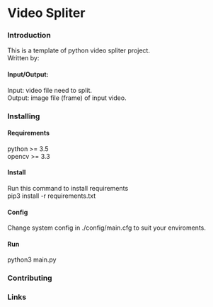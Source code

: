 <h1>Video Spliter</h1>
<h3>Introduction</h3>
This is a template of python video spliter project.<br>
Written by:<br>
<h4>Input/Output:</h4>
Input: video file need to split.<br>
Output: image file (frame) of input video.<br>
<h3>Installing</h3>
<h4>Requirements</h4>
    python >= 3.5<br>
    opencv >= 3.3<br>

<h4>Install</h4>
    Run this command to install requirements<br>
    pip3 install -r requirements.txt<br>
<h4>Config</h4>
    Change system config in ./config/main.cfg to suit your enviroments.<br>
<h4>Run</h4>
    python3 main.py<br>


<h3>Contributing</h3>
<h3>Links</h3>
